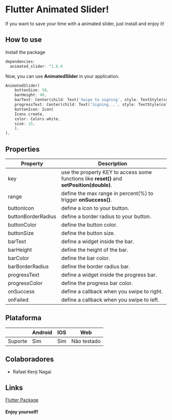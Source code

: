 # Flutter Animated Slider!

[](images/sliders_example.gif)

If you want to save your time with a animated slider, just install and enjoy it!

## How to use

Install the package
```dart
dependencies:
  animated_slider: ^1.0.0
```
Now, you can use **AnimatedSlider** in your application.
``` dart
AnimatedSlider(
	buttonSize: 50,
	barHeight: 40,
	barText: Center(child: Text('Swipe to signing', style: TextStyle(color: Colors.black45),),),
	progressText: Center(child: Text('Signing...', style: TextStyle(color: Colors.white)),),
	buttonIcon: Icon(
	Icons.create,
	color: Colors.white,
	size: 25,
	),
),
```
## Properties
|Property               |Description                                                                                        |
|-----------------------|---------------------------------------------------------------------------------------------------|
|key				    |use the property KEY to access some functions like **reset()** and **setPosition(double)**.        |
|range				    |define the max range in percent(%) to trigger **onSuccess()**.                                     |
|buttonIcon				|define a icon to your button.                                                                      |
|buttonBorderRadius		|define a border radius to your button.                                                             |
|buttonColor			|define the button color.                                                                           |
|buttonSize				|define the button size.                                                                            |
|barText				|define a widget inside the bar.                                                                    |
|barHeight				|define the height of the bar.                                                                      |
|barColor				|define the bar color.                                                                              |
|barBorderRadius		|define the border radius bar.                                                                      |
|progressText           |define a widget inside the progress bar.                                                           |
|progressColor          |define the progress bar color.                                                                     |
|onSuccess              |define a callback when you swipe to right.                                                         |
|onFailed               |define a callback when you swipe to left.                                                          |

## Plataforma
|           |Android   |IOS            |Web          |
|-----------|----------|---------------|-------------|
|Suporte	|Sim       |Sim            |Não testado  |

## Colaboradores
- Rafael Kenji Nagai

## Links
[Flutter Package](https://pub.dev/packages/animated_slider)

#### Enjoy yourself!
